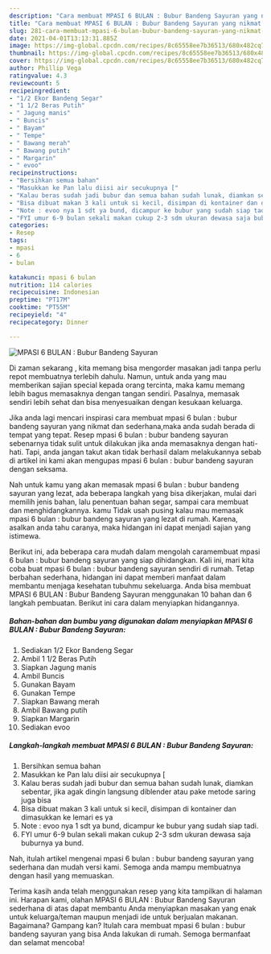 ```yaml
---
description: "Cara membuat MPASI 6 BULAN : Bubur Bandeng Sayuran yang nikmat Untuk Jualan"
title: "Cara membuat MPASI 6 BULAN : Bubur Bandeng Sayuran yang nikmat Untuk Jualan"
slug: 281-cara-membuat-mpasi-6-bulan-bubur-bandeng-sayuran-yang-nikmat-untuk-jualan
date: 2021-04-01T13:13:31.885Z
image: https://img-global.cpcdn.com/recipes/8c65558ee7b36513/680x482cq70/mpasi-6-bulan-bubur-bandeng-sayuran-foto-resep-utama.jpg
thumbnail: https://img-global.cpcdn.com/recipes/8c65558ee7b36513/680x482cq70/mpasi-6-bulan-bubur-bandeng-sayuran-foto-resep-utama.jpg
cover: https://img-global.cpcdn.com/recipes/8c65558ee7b36513/680x482cq70/mpasi-6-bulan-bubur-bandeng-sayuran-foto-resep-utama.jpg
author: Phillip Vega
ratingvalue: 4.3
reviewcount: 5
recipeingredient:
- "1/2 Ekor Bandeng Segar"
- "1 1/2 Beras Putih"
- " Jagung manis"
- " Buncis"
- " Bayam"
- " Tempe"
- " Bawang merah"
- " Bawang putih"
- " Margarin"
- " evoo"
recipeinstructions:
- "Bersihkan semua bahan"
- "Masukkan ke Pan lalu diisi air secukupnya ["
- "Kalau beras sudah jadi bubur dan semua bahan sudah lunak, diamkan sebentar, jika agak dingin langsung diblender atau pake metode saring juga bisa"
- "Bisa dibuat makan 3 kali untuk si kecil, disimpan di kontainer dan dimasukkan ke lemari es ya"
- "Note : evoo nya 1 sdt ya bund, dicampur ke bubur yang sudah siap tadi."
- "FYI umur 6-9 bulan sekali makan cukup 2-3 sdm ukuran dewasa saja buburnya ya bund."
categories:
- Resep
tags:
- mpasi
- 6
- bulan

katakunci: mpasi 6 bulan 
nutrition: 114 calories
recipecuisine: Indonesian
preptime: "PT17M"
cooktime: "PT55M"
recipeyield: "4"
recipecategory: Dinner

---
```



![MPASI 6 BULAN : Bubur Bandeng Sayuran](https://img-global.cpcdn.com/recipes/8c65558ee7b36513/680x482cq70/mpasi-6-bulan-bubur-bandeng-sayuran-foto-resep-utama.jpg)

Di zaman  sekarang , kita memang bisa mengorder masakan jadi tanpa perlu repot membuatnya terlebih dahulu. Namun, untuk anda yang mau memberikan sajian special kepada orang tercinta, maka kamu memang lebih bagus memasaknya dengan tangan sendiri. Pasalnya, memasak sendiri lebih sehat dan bisa menyesuaikan dengan kesukaan keluarga.

Jika anda lagi mencari inspirasi cara membuat mpasi 6 bulan : bubur bandeng sayuran yang nikmat dan sederhana,maka anda sudah berada di tempat yang tepat. Resep mpasi 6 bulan : bubur bandeng sayuran  sebenarnya tidak sulit untuk dilakukan jika anda memasaknya dengan hati-hati. Tapi, anda jangan takut akan tidak berhasil dalam melakukannya 
sebab di artikel ini kami akan mengupas mpasi 6 bulan : bubur bandeng sayuran dengan seksama.  



Nah untuk kamu yang akan memasak mpasi 6 bulan : bubur bandeng sayuran yang lezat, ada beberapa langkah yang bisa dikerjakan, mulai dari memilih jenis bahan, lalu penentuan bahan segar, sampai cara membuat dan menghidangkannya. kamu Tidak usah pusing kalau mau memasak mpasi 6 bulan : bubur bandeng sayuran yang lezat di rumah. Karena, asalkan anda  tahu caranya, maka hidangan ini dapat menjadi sajian yang istimewa.

Berikut ini, ada beberapa cara mudah dalam mengolah caramembuat mpasi 6 bulan : bubur bandeng sayuran yang siap dihidangkan. Kali ini, mari kita coba buat mpasi 6 bulan : bubur bandeng sayuran sendiri di rumah. Tetap berbahan sederhana, hidangan ini dapat memberi manfaat dalam membantu menjaga kesehatan tubuhmu sekeluarga. Anda bisa membuat MPASI 6 BULAN : Bubur Bandeng Sayuran menggunakan 10 bahan dan 6 langkah pembuatan. Berikut ini cara dalam menyiapkan hidangannya.

<!--inarticleads1-->

##### Bahan-bahan dan bumbu yang digunakan dalam menyiapkan MPASI 6 BULAN : Bubur Bandeng Sayuran:

1. Sediakan 1/2 Ekor Bandeng Segar
1. Ambil 1 1/2 Beras Putih
1. Siapkan  Jagung manis
1. Ambil  Buncis
1. Gunakan  Bayam
1. Gunakan  Tempe
1. Siapkan  Bawang merah
1. Ambil  Bawang putih
1. Siapkan  Margarin
1. Sediakan  evoo




<!--inarticleads2-->

##### Langkah-langkah membuat MPASI 6 BULAN : Bubur Bandeng Sayuran:

1. Bersihkan semua bahan
1. Masukkan ke Pan lalu diisi air secukupnya [
1. Kalau beras sudah jadi bubur dan semua bahan sudah lunak, diamkan sebentar, jika agak dingin langsung diblender atau pake metode saring juga bisa
1. Bisa dibuat makan 3 kali untuk si kecil, disimpan di kontainer dan dimasukkan ke lemari es ya
1. Note : evoo nya 1 sdt ya bund, dicampur ke bubur yang sudah siap tadi.
1. FYI umur 6-9 bulan sekali makan cukup 2-3 sdm ukuran dewasa saja buburnya ya bund.




Nah, itulah artikel mengenai  mpasi 6 bulan : bubur bandeng sayuran  yang sederhana dan mudah versi kami. Semoga anda mampu membuatnya dengan hasil yang memuaskan. 

Terima kasih anda telah menggunakan resep yang kita tampilkan di halaman ini. Harapan kami, olahan  MPASI 6 BULAN : Bubur Bandeng Sayuran sederhana di atas dapat membantu Anda menyiapkan masakan yang enak untuk keluarga/teman maupun menjadi ide untuk berjualan makanan. Bagaimana? Gampang kan? Itulah cara membuat mpasi 6 bulan : bubur bandeng sayuran yang bisa Anda lakukan di rumah. Semoga bermanfaat dan selamat mencoba!

